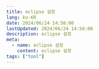 ```yaml
---
title: eclipse 설정
lang: ko-KR
date: 2024/06/24 14:58:00
lastUpdated: 2024/06/24 14:58:00
description: eclipse 설정
meta:
  - name: eclipse 설정
    content: eclipse 설정
tags: ["tool"]
---
```





<!--stackedit_data:
eyJoaXN0b3J5IjpbLTE1MjkzMzcwOTBdfQ==
-->